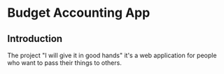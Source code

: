 
# Budget Accounting App



## Introduction

The project "I will give it in good hands" it's a web application for people who want to pass their things to others.
